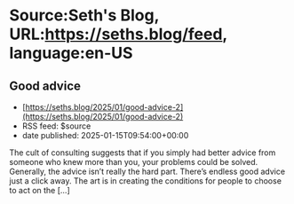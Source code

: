 # Source:Seth's Blog, URL:https://seths.blog/feed, language:en-US

## Good advice
 - [https://seths.blog/2025/01/good-advice-2](https://seths.blog/2025/01/good-advice-2)
 - RSS feed: $source
 - date published: 2025-01-15T09:54:00+00:00

The cult of consulting suggests that if you simply had better advice from someone who knew more than you, your problems could be solved. Generally, the advice isn&#8217;t really the hard part. There&#8217;s endless good advice just a click away. The art is in creating the conditions for people to choose to act on the [&#8230;]

